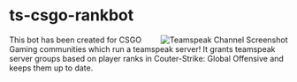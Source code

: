 # ts-csgo-rankbot
<img src="https://www1.xup.in/exec/ximg.php?fid=14051520" alt="Teamspeak Channel Screenshot" align="right">
This bot has been created for CSGO Gaming communities which run a teamspeak server! It grants teamspeak server groups based on player ranks in Couter-Strike: Global Offensive and keeps them up to date.
